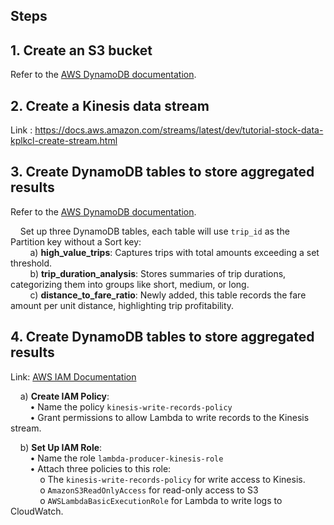 ## **Steps**

## **1. Create an S3 bucket**
Refer to the [AWS DynamoDB documentation]([https://docs.aws.amazon.com/amazondynamodb/latest/developerguide/getting-started-step-1.html](https://docs.aws.amazon.com/AmazonS3/latest/userguide/GetStartedWithS3.html#creating-bucket)). 

## **2. Create a Kinesis data stream** 
Link : https://docs.aws.amazon.com/streams/latest/dev/tutorial-stock-data-kplkcl-create-stream.html 


## **3. Create DynamoDB tables to store aggregated results**

Refer to the [AWS DynamoDB documentation](https://docs.aws.amazon.com/amazondynamodb/latest/developerguide/getting-started-step-1.html).

&nbsp;&nbsp;&nbsp;&nbsp;Set up three DynamoDB tables, each table will use `trip_id` as the Partition key without a Sort key:  
&nbsp;&nbsp;&nbsp;&nbsp;&nbsp;&nbsp;&nbsp;&nbsp;a) **high_value_trips**: Captures trips with total amounts exceeding a set threshold.  
&nbsp;&nbsp;&nbsp;&nbsp;&nbsp;&nbsp;&nbsp;&nbsp;b) **trip_duration_analysis**: Stores summaries of trip durations, categorizing them into groups like short, medium, or long.  
&nbsp;&nbsp;&nbsp;&nbsp;&nbsp;&nbsp;&nbsp;&nbsp;c) **distance_to_fare_ratio**: Newly added, this table records the fare amount per unit distance, highlighting trip profitability.

## **4. Create DynamoDB tables to store aggregated results**
Link: [AWS IAM Documentation](https://docs.aws.amazon.com/IAM/latest/UserGuide/id_roles_create.html)  

&nbsp;&nbsp;&nbsp;&nbsp;a) **Create IAM Policy**:  
&nbsp;&nbsp;&nbsp;&nbsp;&nbsp;&nbsp;&nbsp;&nbsp;• Name the policy `kinesis-write-records-policy`  
&nbsp;&nbsp;&nbsp;&nbsp;&nbsp;&nbsp;&nbsp;&nbsp;• Grant permissions to allow Lambda to write records to the Kinesis stream.  

&nbsp;&nbsp;&nbsp;&nbsp;b) **Set Up IAM Role**:  
&nbsp;&nbsp;&nbsp;&nbsp;&nbsp;&nbsp;&nbsp;&nbsp;• Name the role `lambda-producer-kinesis-role`  
&nbsp;&nbsp;&nbsp;&nbsp;&nbsp;&nbsp;&nbsp;&nbsp;• Attach three policies to this role:  
&nbsp;&nbsp;&nbsp;&nbsp;&nbsp;&nbsp;&nbsp;&nbsp;&nbsp;&nbsp;&nbsp;&nbsp;o The `kinesis-write-records-policy` for write access to Kinesis.  
&nbsp;&nbsp;&nbsp;&nbsp;&nbsp;&nbsp;&nbsp;&nbsp;&nbsp;&nbsp;&nbsp;&nbsp;o `AmazonS3ReadOnlyAccess` for read-only access to S3  
&nbsp;&nbsp;&nbsp;&nbsp;&nbsp;&nbsp;&nbsp;&nbsp;&nbsp;&nbsp;&nbsp;&nbsp;o `AWSLambdaBasicExecutionRole` for Lambda to write logs to CloudWatch.
